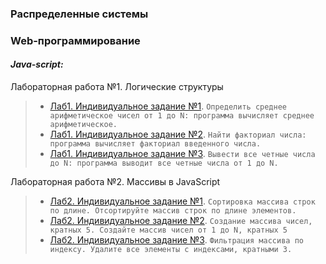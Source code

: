 ### Распределенные системы


### Web-программирование


#### *Java-script:*
Лабораторная работа №1. Логические структуры
> * [Лаб1. Индивидуальное задание №1](js/lab1/lab1_indiv1.js). `Определить среднее арифметическое чисел от 1 до N: программа вычисляет среднее арифметическое.`
> * [Лаб1. Индивидуальное задание №2](js/lab1/lab1_indiv2.js). `Найти факториал числа: программа вычисляет факториал введенного числа.`
> * [Лаб1. Индивидуальное задание №3](js/lab1/lab1_indiv3.js). `Вывести все четные числа до N: программа выводит все четные числа от 1 до N.`

Лабораторная работа №2. Массивы в JavaScript
> * [Лаб2. Индивидуальное задание №1](js/lab2/lab2_indiv1.js). `Сортировка массива строк по длине. Отсортируйте массив строк по длине элементов.`
> * [Лаб2. Индивидуальное задание №2](js/lab2/lab2_indiv2.js). `Создание массива чисел, кратных 5. Создайте массив чисел от 1 до N, кратных 5`
> * [Лаб2. Индивидуальное задание №3](js/lab2/lab2_indiv3.js). `Фильтрация массива по индексу. Удалите все элементы с индексами, кратными 3.`
